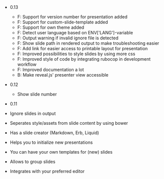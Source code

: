 * 0.13
  * F: Support for version number for presentation added
  * F: Support for custom-slide-template added
  * F: Support for own theme added
  * F: Detect user language based on ENV['LANG']-variable
  * F: Output warning if invalid ignore file is detected
  * F: Show slide path in rendered output to make troubleshooting easier 
  * F: Add link for easier access to printable layout for presentation
  * F: Improved possibilities to style slides by using more css
  * F: Improved style of code by integrating rubocop in development workflow
  * F: Improved documentation a lot
  * B: Make reveal.js' presenter view accessible

* 0.12
  * Show slide number

*  0.11
  * Ignore slides in output
  * Seperates style/assets from slide content by using bower
  * Has a slide creator (Markdown, Erb, Liquid)
  * Helps you to initialize new presentations
  * You can have your own templates for (new) slides
  * Allows to group slides
  * Integrates with your preferred editor
